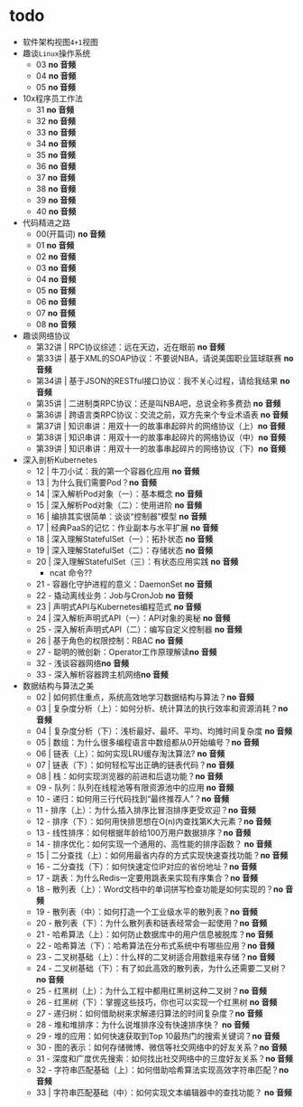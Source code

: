 # todo

* 软件架构视图`4+1`视图
* 趣谈`Linux`操作系统
	* 03 **no 音频**
	* 04 **no 音频**
	* 05 **no 音频**
* 10x程序员工作法
	* 31 **no 音频**
	* 32 **no 音频**
	* 33 **no 音频**
	* 34 **no 音频**
	* 35 **no 音频**
	* 36 **no 音频**
	* 37 **no 音频**
	* 38 **no 音频**
	* 39 **no 音频**
	* 40 **no 音频**
* 代码精进之路
	* 00(开篇词) **no 音频**
	* 01 **no 音频**
	* 02 **no 音频**
	* 03 **no 音频**
	* 04 **no 音频**
	* 05 **no 音频**
	* 06 **no 音频**
	* 07 **no 音频**
	* 08 **no 音频**
* 趣谈网络协议 
	* 第32讲 | RPC协议综述：远在天边，近在眼前 **no 音频**
	* 第33讲 | 基于XML的SOAP协议：不要说NBA，请说美国职业篮球联赛 **no 音频**
	* 第34讲 | 基于JSON的RESTful接口协议：我不关心过程，请给我结果 **no 音频**
	* 第35讲 | 二进制类RPC协议：还是叫NBA吧，总说全称多费劲 **no 音频**
	* 第36讲 | 跨语言类RPC协议：交流之前，双方先来个专业术语表 **no 音频**
	* 第37讲 | 知识串讲：用双十一的故事串起碎片的网络协议（上）**no 音频**
	* 第38讲 | 知识串讲：用双十一的故事串起碎片的网络协议（中）**no 音频**
	* 第39讲 | 知识串讲：用双十一的故事串起碎片的网络协议（下）**no 音频**
* 深入剖析Kubernetes
	* 12 | 牛刀小试：我的第一个容器化应用 **no 音频**
	* 13 | 为什么我们需要Pod？**no 音频**
	* 14 | 深入解析Pod对象（一）：基本概念 **no 音频**
	* 15 | 深入解析Pod对象（二）：使用进阶 **no 音频**
	* 16 | 编排其实很简单：谈谈“控制器”模型 **no 音频**
	* 17 | 经典PaaS的记忆：作业副本与水平扩展 **no 音频**
	* 18 | 深入理解StatefulSet（一）：拓扑状态 **no 音频**
	* 19 | 深入理解StatefulSet（二）：存储状态 **no 音频**
	* 20 | 深入理解StatefulSet（三）：有状态应用实践 **no 音频**
		* ncat 命令??
	* 21 - 容器化守护进程的意义：DaemonSet **no 音频**
	* 22 - 撬动离线业务：Job与CronJob **no 音频**
	* 23 | 声明式API与Kubernetes编程范式 **no 音频**
	* 24 | 深入解析声明式API（一）：API对象的奥秘 **no 音频**
	* 25 - 深入解析声明式API（二）：编写自定义控制器 **no 音频**
	* 26 | 基于角色的权限控制：RBAC **no 音频**
	* 27 - 聪明的微创新：Operator工作原理解读**no 音频**
	* 32 - 浅谈容器网络**no 音频**
	* 33 - 深入解析容器跨主机网络**no 音频**
* 数据结构与算法之美
	* 02 | 如何抓住重点，系统高效地学习数据结构与算法？**no 音频**
	* 03 | 复杂度分析（上）：如何分析、统计算法的执行效率和资源消耗？**no 音频**
	* 04 | 复杂度分析（下）：浅析最好、最坏、平均、均摊时间复杂度 **no 音频**
	* 05 | 数组：为什么很多编程语言中数组都从0开始编号？**no 音频**
	* 06 | 链表（上）：如何实现LRU缓存淘汰算法? **no 音频**
	* 07 | 链表（下）：如何轻松写出正确的链表代码？**no 音频**
	* 08 | 栈：如何实现浏览器的前进和后退功能？**no 音频**
	* 09 - 队列：队列在线程池等有限资源池中的应用 **no 音频**
	* 10 - 递归：如何用三行代码找到“最终推荐人”？**no 音频**
	* 11 - 排序（上）：为什么插入排序比冒泡排序更受欢迎？**no 音频**
	* 12 - 排序（下）：如何用快排思想在O(n)内查找第K大元素？**no 音频**
	* 13 - 线性排序：如何根据年龄给100万用户数据排序？**no 音频**
	* 14 - 排序优化：如何实现一个通用的、高性能的排序函数？ **no 音频**
	* 15 | 二分查找（上）：如何用最省内存的方式实现快速查找功能？**no 音频**
	* 16 - 二分查找（下）：如何快速定位IP对应的省份地址？**no 音频**
	* 17 - 跳表：为什么Redis一定要用跳表来实现有序集合？**no 音频**
	* 18 - 散列表（上）：Word文档中的单词拼写检查功能是如何实现的？**no 音频**
	* 19 - 散列表（中）：如何打造一个工业级水平的散列表？**no 音频**
	* 20 - 散列表（下）：为什么散列表和链表经常会一起使用？**no 音频**
	* 21 - 哈希算法（上）：如何防止数据库中的用户信息被脱库？**no 音频**
	* 22 - 哈希算法（下）：哈希算法在分布式系统中有哪些应用？**no 音频**
	* 23 - 二叉树基础（上）：什么样的二叉树适合用数组来存储？**no 音频**
	* 24 - 二叉树基础（下）：有了如此高效的散列表，为什么还需要二叉树？**no 音频**
	* 25 - 红黑树（上）：为什么工程中都用红黑树这种二叉树？**no 音频**
	* 26 - 红黑树（下）：掌握这些技巧，你也可以实现一个红黑树 **no 音频**
	* 27 - 递归树：如何借助树来求解递归算法的时间复杂度？**no 音频**
	* 28 - 堆和堆排序：为什么说堆排序没有快速排序快？ **no 音频**
	* 29 - 堆的应用：如何快速获取到Top 10最热门的搜索关键词？**no 音频**
	* 30 - 图的表示：如何存储微博、微信等社交网络中的好友关系？**no 音频**
	* 31 - 深度和广度优先搜索：如何找出社交网络中的三度好友关系？**no 音频**
	* 32 - 字符串匹配基础（上）：如何借助哈希算法实现高效字符串匹配？**no 音频**
	* 33 | 字符串匹配基础（中）：如何实现文本编辑器中的查找功能？ **no 音频**
	